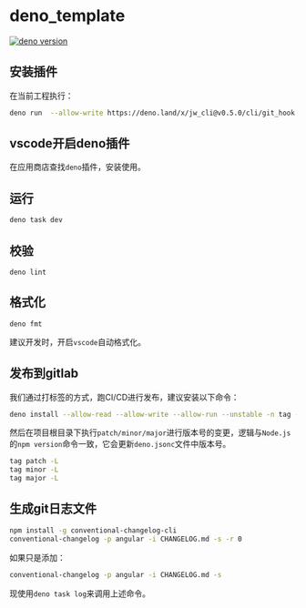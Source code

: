 # deno_template

[![deno version](https://img.shields.io/badge/deno-^1.37.0-green?logo=deno)](https://github.com/denoland/deno)

## 安装插件

在当前工程执行：

```bash
deno run  --allow-write https://deno.land/x/jw_cli@v0.5.0/cli/git_hook.ts
```

## vscode开启deno插件

在应用商店查找`deno`插件，安装使用。

## 运行

```bash
deno task dev
```

## 校验

```shell
deno lint
```

## 格式化

```shell
deno fmt
```

建议开发时，开启`vscode`自动格式化。

## 发布到gitlab

我们通过打标签的方式，跑CI/CD进行发布，建议安装以下命令：

```bash
deno install --allow-read --allow-write --allow-run --unstable -n tag -f https://deno.land/x/jw_cli@v0.5.0/cli/tag/mod.ts
```

然后在项目根目录下执行`patch/minor/major`进行版本号的变更，逻辑与`Node.js`的`npm version`命令一致，它会更新`deno.jsonc`文件中版本号。

```bash
tag patch -L
tag minor -L
tag major -L
```

## 生成git日志文件

```bash
npm install -g conventional-changelog-cli
conventional-changelog -p angular -i CHANGELOG.md -s -r 0
```

如果只是添加：

```bash
conventional-changelog -p angular -i CHANGELOG.md -s
```

现使用`deno task log`来调用上述命令。
